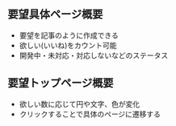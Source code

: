## 要望具体ページ概要
- 要望を記事のように作成できる
- 欲しい(いいね)をカウント可能
- 開発中・未対応・対応しないなどのステータス

## 要望トップページ概要
- 欲しい数に応じて円や文字、色が変化
- クリックすることで具体のページに遷移する
